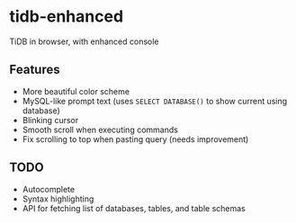 # tidb-enhanced
TiDB in browser, with enhanced console

## Features

- More beautiful color scheme
- MySQL-like prompt text (uses `SELECT DATABASE()` to show current using database)
- Blinking cursor
- Smooth scroll when executing commands
- Fix scrolling to top when pasting query (needs improvement)

## TODO

- Autocomplete
- Syntax highlighting
- API for fetching list of databases, tables, and table schemas
